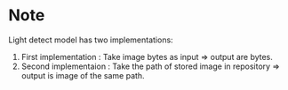 # Note

Light detect model has two implementations:

1. First implementation : Take image bytes as input => output are bytes.
2. Second implementaion : Take the path of stored image in repository => output is image of the same path.

